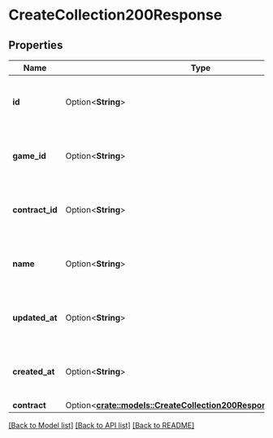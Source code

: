 # CreateCollection200Response

## Properties

Name | Type | Description | Notes
------------ | ------------- | ------------- | -------------
**id** | Option<**String**> | This field has not had a description added. | [optional]
**game_id** | Option<**String**> | This field has not had a description added. | [optional]
**contract_id** | Option<**String**> | This field has not had a description added. | [optional]
**name** | Option<**String**> | This field has not had a description added. | [optional]
**updated_at** | Option<**String**> | This field has not had a description added. | [optional]
**created_at** | Option<**String**> | This field has not had a description added. | [optional]
**contract** | Option<[**crate::models::CreateCollection200ResponseAllOfContract**](createCollection_200_response_allOf_contract.md)> |  | [optional]

[[Back to Model list]](../README.md#documentation-for-models) [[Back to API list]](../README.md#documentation-for-api-endpoints) [[Back to README]](../README.md)


